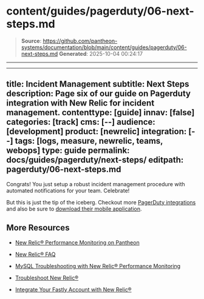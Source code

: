 # content/guides/pagerduty/06-next-steps.md

> **Source**: https://github.com/pantheon-systems/documentation/blob/main/content/guides/pagerduty/06-next-steps.md
> **Generated**: 2025-10-04 00:24:17

---

---
title: Incident Management
subtitle: Next Steps
description: Page six of our guide on Pagerduty integration with New Relic for incident management.
contenttype: [guide]
innav: [false]
categories: [track]
cms: [--]
audience: [development]
product: [newrelic]
integration: [--]
tags: [logs, measure, newrelic, teams, webops]
type: guide
permalink: docs/guides/pagerduty/next-steps/
editpath: pagerduty/06-next-steps.md
---
Congrats! You just setup a robust incident management procedure with automated notifications for your team. Celebrate!

But this is just the tip of the iceberg. Checkout more [PagerDuty integrations](https://www.pagerduty.com/integrations/) and also be sure to [download their mobile application](https://www.pagerduty.com/features/mobile-incident-management/).


## More Resources

- [New Relic&reg; Performance Monitoring on Pantheon](/guides/new-relic)

- [New Relic&reg; FAQ](/guides/new-relic/new-relic-faq)

- [MySQL Troubleshooting with New Relic&reg; Performance Monitoring](/guides/new-relic/debug-mysql-new-relic)

- [Troubleshoot New Relic&reg;](/guides/new-relic/troubleshoot-new-relic)

- [Integrate Your Fastly Account with New Relic&reg;](/guides/fastly-pantheon/fastly-new-relic)

